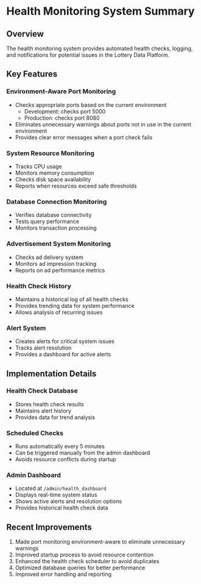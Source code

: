 # Health Monitoring System Summary

## Overview
The health monitoring system provides automated health checks, logging, and notifications for potential issues in the Lottery Data Platform.

## Key Features

### Environment-Aware Port Monitoring
- Checks appropriate ports based on the current environment
  - Development: checks port 5000
  - Production: checks port 8080
- Eliminates unnecessary warnings about ports not in use in the current environment
- Provides clear error messages when a port check fails

### System Resource Monitoring
- Tracks CPU usage
- Monitors memory consumption
- Checks disk space availability
- Reports when resources exceed safe thresholds

### Database Connection Monitoring
- Verifies database connectivity
- Tests query performance
- Monitors transaction processing

### Advertisement System Monitoring
- Checks ad delivery system
- Monitors ad impression tracking
- Reports on ad performance metrics

### Health Check History
- Maintains a historical log of all health checks
- Provides trending data for system performance
- Allows analysis of recurring issues

### Alert System
- Creates alerts for critical system issues
- Tracks alert resolution
- Provides a dashboard for active alerts

## Implementation Details

### Health Check Database
- Stores health check results
- Maintains alert history
- Provides data for trend analysis

### Scheduled Checks
- Runs automatically every 5 minutes
- Can be triggered manually from the admin dashboard
- Avoids resource conflicts during startup

### Admin Dashboard
- Located at `/admin/health_dashboard`
- Displays real-time system status
- Shows active alerts and resolution options
- Provides historical health check data

## Recent Improvements
1. Made port monitoring environment-aware to eliminate unnecessary warnings
2. Improved startup process to avoid resource contention
3. Enhanced the health check scheduler to avoid duplicates
4. Optimized database queries for better performance
5. Improved error handling and reporting